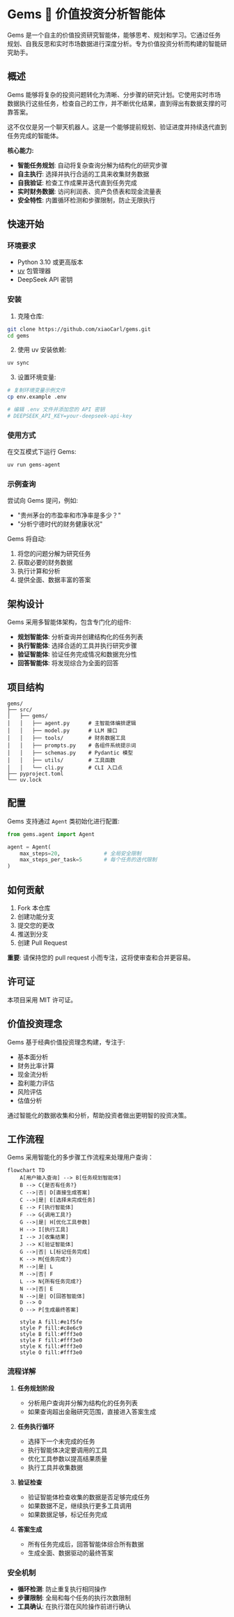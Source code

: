 # Gems 🤖 价值投资分析智能体

Gems 是一个自主的价值投资研究智能体，能够思考、规划和学习。它通过任务规划、自我反思和实时市场数据进行深度分析。专为价值投资分析而构建的智能研究助手。

## 概述

Gems 能够将复杂的投资问题转化为清晰、分步骤的研究计划。它使用实时市场数据执行这些任务，检查自己的工作，并不断优化结果，直到得出有数据支撑的可靠答案。

这不仅仅是另一个聊天机器人。这是一个能够提前规划、验证进度并持续迭代直到任务完成的智能体。

**核心能力:**
- **智能任务规划**: 自动将复杂查询分解为结构化的研究步骤
- **自主执行**: 选择并执行合适的工具来收集财务数据
- **自我验证**: 检查工作成果并迭代直到任务完成
- **实时财务数据**: 访问利润表、资产负债表和现金流量表
- **安全特性**: 内置循环检测和步骤限制，防止无限执行

## 快速开始

### 环境要求

- Python 3.10 或更高版本
- [uv](https://github.com/astral-sh/uv) 包管理器
- DeepSeek API 密钥

### 安装

1. 克隆仓库:
```bash
git clone https://github.com/xiaoCarl/gems.git
cd gems
```

2. 使用 uv 安装依赖:
```bash
uv sync
```

3. 设置环境变量:
```bash
# 复制环境变量示例文件
cp env.example .env

# 编辑 .env 文件并添加您的 API 密钥
# DEEPSEEK_API_KEY=your-deepseek-api-key
```

### 使用方式

在交互模式下运行 Gems:
```bash
uv run gems-agent
```

### 示例查询

尝试向 Gems 提问，例如:
- "贵州茅台的市盈率和市净率是多少？"
- "分析宁德时代的财务健康状况"

Gems 将自动:
1. 将您的问题分解为研究任务
2. 获取必要的财务数据
3. 执行计算和分析
4. 提供全面、数据丰富的答案

## 架构设计

Gems 采用多智能体架构，包含专门化的组件:

- **规划智能体**: 分析查询并创建结构化的任务列表
- **执行智能体**: 选择合适的工具并执行研究步骤
- **验证智能体**: 验证任务完成情况和数据充分性
- **回答智能体**: 将发现综合为全面的回答

## 项目结构

```
gems/
├── src/
│   ├── gems/
│   │   ├── agent.py      # 主智能体编排逻辑
│   │   ├── model.py      # LLM 接口
│   │   ├── tools/        # 财务数据工具
│   │   ├── prompts.py    # 各组件系统提示词
│   │   ├── schemas.py    # Pydantic 模型
│   │   ├── utils/        # 工具函数
│   │   └── cli.py        # CLI 入口点
├── pyproject.toml
└── uv.lock
```

## 配置

Gems 支持通过 `Agent` 类初始化进行配置:

```python
from gems.agent import Agent

agent = Agent(
    max_steps=20,              # 全局安全限制
    max_steps_per_task=5       # 每个任务的迭代限制
)
```

## 如何贡献

1. Fork 本仓库
2. 创建功能分支
3. 提交您的更改
4. 推送到分支
5. 创建 Pull Request

**重要**: 请保持您的 pull request 小而专注，这将使审查和合并更容易。

## 许可证

本项目采用 MIT 许可证。

## 价值投资理念

Gems 基于经典价值投资理念构建，专注于:
- 基本面分析
- 财务比率计算
- 现金流分析
- 盈利能力评估
- 风险评估
- 估值分析

通过智能化的数据收集和分析，帮助投资者做出更明智的投资决策。


## 工作流程

Gems 采用智能化的多步骤工作流程来处理用户查询：

```mermaid
flowchart TD
    A[用户输入查询] --> B[任务规划智能体]
    B --> C{是否有任务?}
    C -->|否| D[直接生成答案]
    C -->|是| E[选择未完成任务]
    E --> F[执行智能体]
    F --> G{调用工具?}
    G -->|是| H[优化工具参数]
    H --> I[执行工具]
    I --> J[收集结果]
    J --> K[验证智能体]
    G -->|否| L[标记任务完成]
    K --> M{任务完成?}
    M -->|是| L
    M -->|否| F
    L --> N{所有任务完成?}
    N -->|否| E
    N -->|是| O[回答智能体]
    D --> O
    O --> P[生成最终答案]
    
    style A fill:#e1f5fe
    style P fill:#c8e6c9
    style B fill:#fff3e0
    style F fill:#fff3e0
    style K fill:#fff3e0
    style O fill:#fff3e0
```

### 流程详解

1. **任务规划阶段**
   - 分析用户查询并分解为结构化的任务列表
   - 如果查询超出金融研究范围，直接进入答案生成

2. **任务执行循环**
   - 选择下一个未完成的任务
   - 执行智能体决定要调用的工具
   - 优化工具参数以提高结果质量
   - 执行工具并收集数据

3. **验证检查**
   - 验证智能体检查收集的数据是否足够完成任务
   - 如果数据不足，继续执行更多工具调用
   - 如果数据足够，标记任务完成

4. **答案生成**
   - 所有任务完成后，回答智能体综合所有数据
   - 生成全面、数据驱动的最终答案

### 安全机制

- **循环检测**: 防止重复执行相同操作
- **步骤限制**: 全局和每个任务的执行次数限制
- **工具确认**: 在执行潜在风险操作前进行确认

